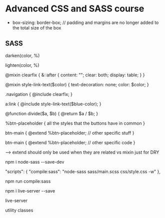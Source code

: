 # Advanced CSS and SASS course
* box-sizing: border-box; // padding and margins are no longer added to the total size of the box

## SASS
darken(color, %)

lighten(color, %)

@mixin clearfix {
    &::after {
        content: "";
        clear: both;
        display: table;
    }
}

@mixin style-link-text($color) {
    text-decoration: none;
    color: $color;
}

.navigation {
    @include clearfix;
}

a:link {
    @include style-link-text($blue-color);
}

@function divide($a, $b) {
    @return $a / $b;
}

%btn-placeholder {
    all the styles that the buttons have in common
}

btn-main {
    @extend %btn-placeholder;
    // other specific stuff
}

btn-main {
    @extend %btn-placeholder;
    // other specific code
}

--> extend should only be used when they are related vs mixin just for DRY

npm i node-sass --save-dev

"scripts": {
    "compile:sass": "node-sass sass/main.scss css/style.css -w"
  },

npm run compile:sass

npm i live-server --save

live-server

utility classes
